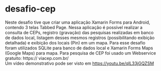# desafio-cep

Neste desafio tive que criar uma aplicação  Xamarin Forms para Android, contendo 3 telas Tabbed Page.
Nessa aplicação é possível realizar a consulta de CEPs, registro (gravação) das pesquisas realizadas em banco de dados local, listagem desses mesmos registros (possibilitando exibição detalhada) e exibição dos locais (Pin) em um mapa.
Para esse desafio foram utilizados SQLite para banco de dados local e Xamarin Forms Maps (Google Maps) para mapa. Para pesquisa de CEP foi usado um Webservice gratuito: https://
viacep.com.br/  
Um vídeo demonstrativo pode ser visto em https://youtu.be/qIL33jGQZSM
